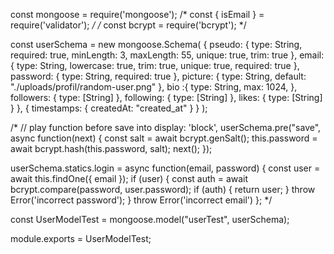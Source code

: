 const mongoose = require('mongoose');
/* const { isEmail } = require('validator'); */
/* const bcrypt = require('bcrypt'); */

const userSchema = new mongoose.Schema(
  {
    pseudo: {
      type: String,
      required: true,
      minLength: 3,
      maxLength: 55,
      unique: true,
      trim: true
    },
    email: {
      type: String,
      lowercase: true,
      trim: true,
      unique: true,
      required: true 
    },
    password: {
      type: String,
      required: true 
    },
    picture: {
      type: String,
      default: "./uploads/profil/random-user.png"
    },
    bio :{
      type: String,
      max: 1024,
    },
    followers: {
      type: [String]
    },
    following: {
      type: [String]
    },
    likes: {
      type: [String]
    }
  },
  { timestamps: { createdAt: "created_at" } } 
);
 
/* 
// play function before save into display: 'block',
userSchema.pre("save", async function(next) {
  const salt = await bcrypt.genSalt();
  this.password = await bcrypt.hash(this.password, salt);
  next();
});

userSchema.statics.login = async function(email, password) {
  const user = await this.findOne({ email });
  if (user) {
    const auth = await bcrypt.compare(password, user.password);
    if (auth) {
      return user;
    }
    throw Error('incorrect password');
  }
  throw Error('incorrect email')
}; */
 
const UserModelTest = mongoose.model("userTest", userSchema);

module.exports = UserModelTest;